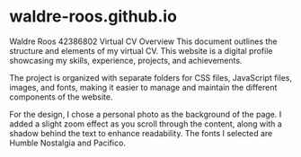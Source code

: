 # waldre-roos.github.io
Waldre Roos 42386802 Virtual CV
Overview
This document outlines the structure and elements of my virtual CV. This website is a digital profile showcasing my skills, experience, projects, and achievements.

The project is organized with separate folders for CSS files, JavaScript files, images, and fonts, making it easier to manage and maintain the different components of the website.

For the design, I chose a personal photo as the background of the page. I added a slight zoom effect as you scroll through the content, along with a shadow behind the text to enhance readability. The fonts I selected are Humble Nostalgia and Pacifico.
